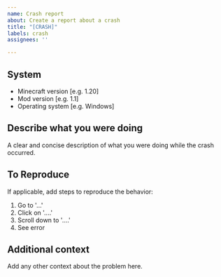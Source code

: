 ```yaml
---
name: Crash report
about: Create a report about a crash
title: "[CRASH]"
labels: crash
assignees: ''

---
```


## System
- Minecraft version [e.g. 1.20]
- Mod version [e.g. 1.1]
- Operating system [e.g. Windows]

## Describe what you were doing
A clear and concise description of what you were doing while the crash occurred.

## To Reproduce
If applicable, add steps to reproduce the behavior:
1. Go to '...'
2. Click on '....'
3. Scroll down to '....'
4. See error

## Additional context
Add any other context about the problem here.

